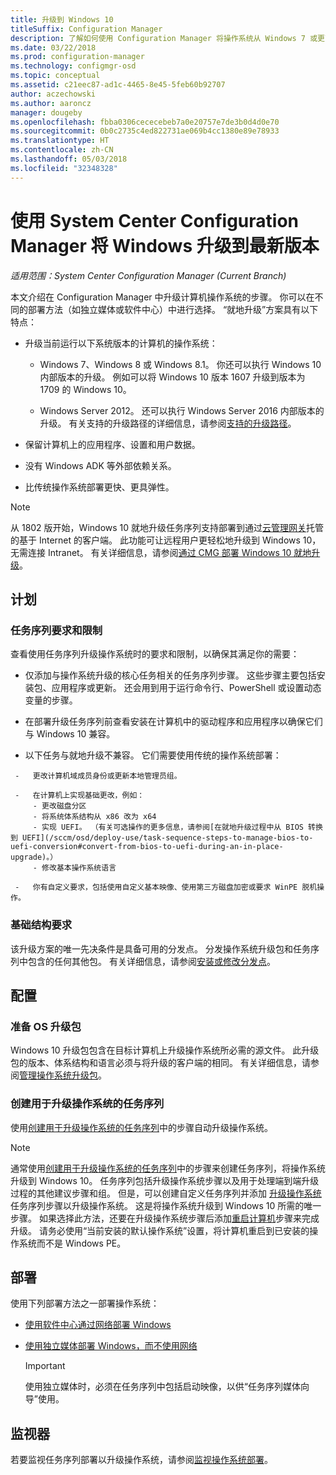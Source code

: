 ```yaml
---
title: 升级到 Windows 10
titleSuffix: Configuration Manager
description: 了解如何使用 Configuration Manager 将操作系统从 Windows 7 或更高版本升级到 Windows 10。
ms.date: 03/22/2018
ms.prod: configuration-manager
ms.technology: configmgr-osd
ms.topic: conceptual
ms.assetid: c21eec87-ad1c-4465-8e45-5feb60b92707
author: aczechowski
ms.author: aaroncz
manager: dougeby
ms.openlocfilehash: fbba0306cececebeb7a0e20757e7de3b0d4d0e70
ms.sourcegitcommit: 0b0c2735c4ed822731ae069b4cc1380e89e78933
ms.translationtype: HT
ms.contentlocale: zh-CN
ms.lasthandoff: 05/03/2018
ms.locfileid: "32348328"
---
```

# <a name="upgrade-windows-to-the-latest-version-with-system-center-configuration-manager"></a>使用 System Center Configuration Manager 将 Windows 升级到最新版本

*适用范围：System Center Configuration Manager (Current Branch)*

本文介绍在 Configuration Manager 中升级计算机操作系统的步骤。 你可以在不同的部署方法（如独立媒体或软件中心）中进行选择。 “就地升级”方案具有以下特点：  

-   升级当前运行以下系统版本的计算机的操作系统：
    - Windows 7、Windows 8 或 Windows 8.1。 你还可以执行 Windows 10 内部版本的升级。 例如可以将 Windows 10 版本 1607 升级到版本为 1709 的 Windows 10。  
    
    - Windows Server 2012。 还可以执行 Windows Server 2016 内部版本的升级。 有关支持的升级路径的详细信息，请参阅[支持的升级路径](https://docs.microsoft.com/windows-server/get-started/supported-upgrade-paths#upgrading-previous-retail-versions-of-windows-server-to-windows-server-2016)。    

-   保留计算机上的应用程序、设置和用户数据。  

-   没有 Windows ADK 等外部依赖关系。  

-   比传统操作系统部署更快、更具弹性。  


> [!Note]  
> 从 1802 版开始，Windows 10 就地升级任务序列支持部署到通过[云管理网关](/sccm/core/clients/manage/plan-cloud-management-gateway)托管的基于 Internet 的客户端。 此功能可让远程用户更轻松地升级到 Windows 10，无需连接 Intranet。 有关详细信息，请参阅[通过 CMG 部署 Windows 10 就地升级](/sccm/osd/deploy-use/manage-task-sequences-to-automate-tasks#deploy-windows-10-in-place-upgrade-via-cmg)。 <!-- 1357149 -->



##  <a name="BKMK_Plan"></a> 计划  

### <a name="task-sequence-requirements-and-limitations"></a>任务序列要求和限制

查看使用任务序列升级操作系统时的要求和限制，以确保其满足你的需要：  

  -   仅添加与操作系统升级的核心任务相关的任务序列步骤。 这些步骤主要包括安装包、应用程序或更新。 还会用到用于运行命令行、PowerShell 或设置动态变量的步骤。  

  -   在部署升级任务序列前查看安装在计算机中的驱动程序和应用程序以确保它们与 Windows 10 兼容。  

  -   以下任务与就地升级不兼容。 它们需要使用传统的操作系统部署：  

     -   更改计算机域成员身份或更新本地管理员组。  

     -   在计算机上实现基础更改，例如： 
         - 更改磁盘分区
         - 将系统体系结构从 x86 改为 x64
         - 实现 UEFI。 （有关可选操作的更多信息，请参阅[在就地升级过程中从 BIOS 转换到 UEFI](/sccm/osd/deploy-use/task-sequence-steps-to-manage-bios-to-uefi-conversion#convert-from-bios-to-uefi-during-an-in-place-upgrade)。）
         - 修改基本操作系统语言  

     -   你有自定义要求，包括使用自定义基本映像、使用第三方磁盘加密或要求 WinPE 脱机操作。  

### <a name="infrastructure-requirements"></a>基础结构要求  

该升级方案的唯一先决条件是具备可用的分发点。 分发操作系统升级包和任务序列中包含的任何其他包。 有关详细信息，请参阅[安装或修改分发点](../../core/servers/deploy/configure/install-and-configure-distribution-points.md)。



##  <a name="BKMK_Configure"></a> 配置  

### <a name="prepare-the-os-upgrade-package"></a>准备 OS 升级包  

  Windows 10 升级包包含在目标计算机上升级操作系统所必需的源文件。 此升级包的版本、体系结构和语言必须与将升级的客户端的相同。 有关详细信息，请参阅[管理操作系统升级包](../get-started/manage-operating-system-upgrade-packages.md)。  


### <a name="create-a-task-sequence-to-upgrade-the-os"></a>创建用于升级操作系统的任务序列  

  使用[创建用于升级操作系统的任务序列](create-a-task-sequence-to-upgrade-an-operating-system.md)中的步骤自动升级操作系统。  

   > [!NOTE]  
   > 通常使用[创建用于升级操作系统的任务序列](create-a-task-sequence-to-upgrade-an-operating-system.md)中的步骤来创建任务序列，将操作系统升级到 Windows 10。 任务序列包括升级操作系统步骤以及用于处理端到端升级过程的其他建议步骤和组。 但是，可以创建自定义任务序列并添加 [升级操作系统](../understand/task-sequence-steps.md#BKMK_UpgradeOS)任务序列步骤以升级操作系统。 这是将操作系统升级到 Windows 10 所需的唯一步骤。 如果选择此方法，还要在升级操作系统步骤后添加[重启计算机](../understand/task-sequence-steps.md#BKMK_RestartComputer)步骤来完成升级。 请务必使用“当前安装的默认操作系统”设置，将计算机重启到已安装的操作系统而不是 Windows PE。  



##  <a name="BKMK_Deploy"></a> 部署  

使用下列部署方法之一部署操作系统：  

  -   [使用软件中心通过网络部署 Windows](use-software-center-to-deploy-windows-over-the-network.md)  

  -   [使用独立媒体部署 Windows，而不使用网络](use-stand-alone-media-to-deploy-windows-without-using-the-network.md)  

      > [!IMPORTANT]  
      > 使用独立媒体时，必须在任务序列中包括启动映像，以供“任务序列媒体向导”使用。




## <a name="monitor"></a>监视器  

若要监视任务序列部署以升级操作系统，请参阅[监视操作系统部署](monitor-operating-system-deployments.md)。  
